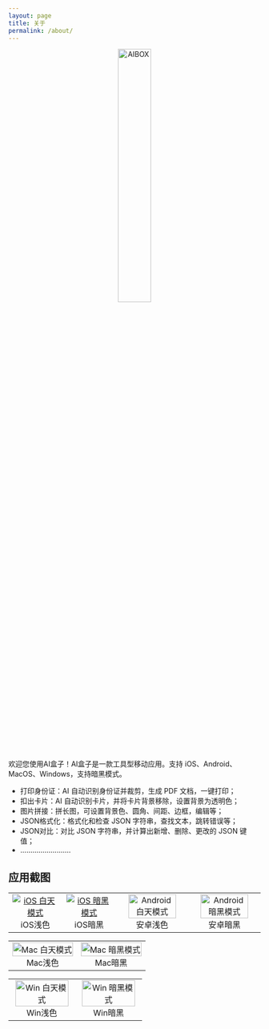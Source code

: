 ```yaml
---
layout: page
title: 关于
permalink: /about/
---
```


<p align="center">
  <img src="/assets/favicon-384x384.png" alt="AIBOX" width="36%"/>
</p>

欢迎您使用AI盒子！AI盒子是一款工具型移动应用。支持 iOS、Android、MacOS、Windows，支持暗黑模式。

* 打印身份证：AI 自动识别身份证并裁剪，生成 PDF 文档，一键打印；
* 扣出卡片：AI 自动识别卡片，并将卡片背景移除，设置背景为透明色；
* 图片拼接：拼长图，可设置背景色、圆角、间距、边框，编辑等；
* JSON格式化：格式化和检查 JSON 字符串，查找文本，跳转错误等；
* JSON对比：对比 JSON 字符串，并计算出新增、删除、更改的 JSON 键值；
* .........................

## 应用截图

<table cellspacing="12">
  <tr>
    <td align="center">
      <a href="/assets/aibox_ios_light.jpg">
        <img src="/assets/aibox_ios_light.jpg" alt="iOS 白天模式"/>
      </a>
      <br />
      iOS浅色
    </td>
    <td align="center">
      <a href="/assets/aibox_ios_dark.jpg">
        <img src="/assets/aibox_ios_dark.jpg" alt="iOS 暗黑模式"/>
      </a>
      <br />
      iOS暗黑
    </td>
    <td align="center">
      <a href="/assets/aibox_android_light.jpg">
        <img src="/assets/aibox_android_light.jpg" alt="Android 白天模式" width="86%"/>
      </a>
      <br />
      安卓浅色
    </td>
    <td align="center">
      <a href="/assets/aibox_android_dark.jpg">
        <img src="/assets/aibox_android_dark.jpg" alt="Android 暗黑模式" width="86%"/>
      </a>
      <br />
      安卓暗黑
    </td>
  </tr>
</table>

<table>
  <tr>
    <td align="center">
      <a href="/assets/aibox_mac_light.png">
        <img src="/assets/aibox_mac_light.png" alt="Mac 白天模式" width="100%"/>
      </a>
      <br />
      Mac浅色
    </td>
    <td align="center">
      <a href="/assets/aibox_mac_dark.png">
        <img src="/assets/aibox_mac_dark.png" alt="Mac 暗黑模式" width="100%"/>
      </a>
      <br />
      Mac暗黑
    </td>
  </tr>
</table>

<table>
  <tr>
    <td align="center">
      <a href="/assets/aibox_win_light.png">
        <img src="/assets/aibox_win_light.png" alt="Win 白天模式" width="95%"/>
      </a>
      <br />
      Win浅色
    </td>
    <td align="center">
      <a href="/assets/aibox_win_dark.png">
        <img src="/assets/aibox_win_dark.png" alt="Win 暗黑模式" width="95%"/>
      </a>
      <br />
      Win暗黑
    </td>
  </tr>
</table>